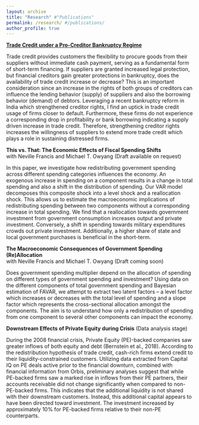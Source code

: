 ```yaml
---
layout: archive
title: "Research" #"Publications"
permalink: /research/ #/publications/
author_profile: true
---
```


[**Trade Credit under a Pro-Creditor Bankruptcy Regime**](https://krthakkar.github.io/files/KThakkar_JMP.pdf)

Trade credit provides customers the flexibility to procure goods from their suppliers without immediate cash payment, serving as a fundamental form of short-term financing. If suppliers are granted increased legal protection, but financial creditors gain greater protections in bankruptcy, does the availability of trade credit increase or decrease? This is an important consideration since an increase in the rights of both groups of creditors can influence the lending behavior (supply) of suppliers and also the borrowing behavior (demand) of debtors. Leveraging a recent bankruptcy reform in India which strengthened creditor rights, I find an uptick in trade credit usage of firms closer to default. Furthermore, these firms do not experience a corresponding drop in profitability or bank borrowing indicating a supply driven increase in trade credit. Therefore, strengthening creditor rights increases the willingness of suppliers to extend more trade credit which plays a role in sustaining distressed firms.

__This vs. That: The Economic Effects of Fiscal Spending Shifts__  
with Neville Francis and Michael T. Owyang (Draft available on request)

In this paper, we investigate how redistributing government spending across different spending categories influences the economy. An exogenous increase in spending on a component results in a change in total spending and also a shift in the distribution of spending. Our VAR model decomposes this composite shock into a level shock and a reallocation shock. This allows us to estimate the macroeconomic implications of redistributing spending between two components without a corresponding increase in total spending. We find that a reallocation towards government investment from government consumption increases output and private investment. Conversely, a shift in spending towards military expenditures crowds out private investment. Additionally, a higher share of state and local government purchases is beneficial in the short-term.

__The Macroeconomic Consequences of Government Spending (Re)Allocation__ <br>
with Neville Francis and Michael T. Owyang (Draft coming soon)

Does government spending multiplier depend on the allocation of spending on different types of government spending and investment? Using data on the different components of total government spending and Bayesian estimation of FAVAR, we attempt to extract two latent factors – a level factor which increases or decreases with the total level of spending and a slope factor which represents the cross-sectional allocation amongst the components. The aim is to understand how only a redistribution of spending from one component to several other components can impact the economy.  

__Downstream Effects of Private Equity during Crisis__ (Data analysis stage)

During the 2008 financial crisis, Private Equity (PE)-backed companies saw greater inflows of both equity and debt (Bernstein et al., 2018). According to the redistribution hypothesis of trade credit, cash-rich firms extend credit to their liquidity-constrained customers. Utilizing data extracted from Capital IQ on PE deals active prior to the financial downturn, combined with financial information from Orbis, preliminary analyses suggest that while PE-backed firms saw a marked rise in inflows from their PE partners, their accounts receivable did not change significantly when compared to non-PE-backed firms. This indicates that the additional liquidity is not shared with their downstream customers. Instead, this additional capital appears to have been directed toward investment. The investment increased by approximately 10% for PE-backed firms relative to their non-PE counterparts.
